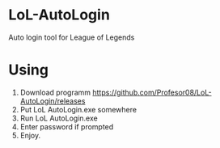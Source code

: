 # LoL-AutoLogin
Auto login tool for League of Legends

# Using
1. Download programm https://github.com/Profesor08/LoL-AutoLogin/releases
2. Put LoL AutoLogin.exe somewhere
3. Run LoL AutoLogin.exe
4. Enter password if prompted
5. Enjoy.

